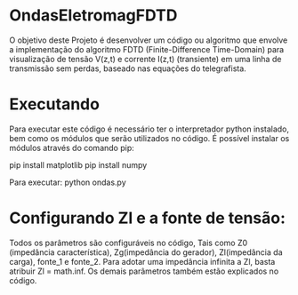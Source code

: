 # OndasEletromagFDTD


O objetivo deste Projeto é desenvolver um código ou algoritmo que envolve a implementação do algoritmo FDTD (Finite-Difference Time-Domain) para visualização de tensão V(z,t)
e corrente I(z,t) (transiente) em uma linha de transmissão sem perdas, baseado nas equações do
telegrafista.

# Executando
Para executar este código é necessário ter o interpretador python instalado, bem como os módulos que serão utilizados no código. É possível instalar os módulos através do comando pip:

pip install matplotlib
pip install numpy

Para executar:
python ondas.py

# Configurando Zl e a fonte de tensão:
Todos os parâmetros são configuráveis no código, Tais como Z0 (impedância característica), Zg(impedância do gerador), Zl(impedância da carga), fonte_1 e fonte_2.
Para adotar uma impedância infinita a Zl, basta atribuir Zl = math.inf.
Os demais parâmetros também estão explicados no código.
